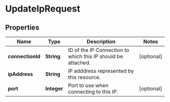 

# UpdateIpRequest


## Properties

| Name | Type | Description | Notes |
|------------ | ------------- | ------------- | -------------|
|**connectionId** | **String** | ID of the IP Connection to which this IP should be attached. |  [optional] |
|**ipAddress** | **String** | IP adddress represented by this resource. |  |
|**port** | **Integer** | Port to use when connecting to this IP. |  [optional] |



